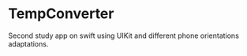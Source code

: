 # TempConverter
Second study app on swift using UIKit and different phone orientations adaptations.
